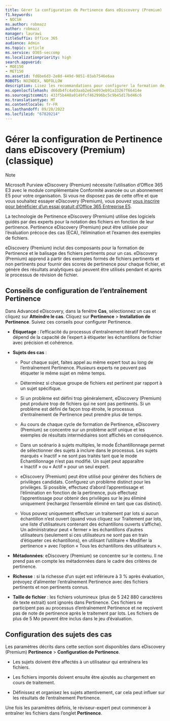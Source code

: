 ```yaml
---
title: Gérer la configuration de Pertinence dans eDiscovery (Premium)
f1.keywords:
- NOCSH
ms.author: robmazz
author: robmazz
manager: laurawi
titleSuffix: Office 365
audience: Admin
ms.topic: article
ms.service: O365-seccomp
ms.localizationpriority: high
search.appverid:
- MOE150
- MET150
ms.assetid: fd6be6d3-2e8d-449d-9851-03ab7546e6aa
ROBOTS: NOINDEX, NOFOLLOW
description: Lisez les recommandations pour configurer la formation de Pertinence dans eDiscovery (Premium) pour noter les fichiers par pertinence et générer des résultats analytiques.
ms.openlocfilehash: d66db4fc4a03aab2e63e093eb91a33267f66414e
ms.sourcegitcommit: 433f5b448a0149fcf462996bc5c9b45d17bd46c6
ms.translationtype: MT
ms.contentlocale: fr-FR
ms.lasthandoff: 09/20/2022
ms.locfileid: "67820214"
---
```

# <a name="manage-relevance-setup-in-ediscovery-premium-classic"></a>Gérer la configuration de Pertinence dans eDiscovery (Premium) (classique)

> [!NOTE]
> Microsoft Purview eDiscovery (Premium) nécessite l’utilisation d’Office 365 E3 avec le module complémentaire Conformité avancée ou un abonnement E5 pour votre organisation. Si vous ne disposez pas de cette offre et que vous souhaitez essayer eDiscovery (Premium), vous pouvez [vous inscrire pour bénéficier d’un essai gratuit d’Office 365 Entreprise E5](https://go.microsoft.com/fwlink/p/?LinkID=698279). 
  
 La technologie de Pertinence eDiscovery (Premium) utilise des logiciels guidés par des experts pour la notation des fichiers en fonction de leur pertinence. Pertinence eDiscovery (Premium) peut être utilisée pour l’évaluation précoce des cas (ECA), l’élimination et l’examen des exemples de fichiers. 
  
 eDiscovery (Premium) inclut des composants pour la formation de Pertinence et le balisage des fichiers pertinents pour un cas. eDiscovery (Premium) apprend à partir des exemples formés de fichiers pertinents et non pertinents pour fournir des scores de pertinence pour chaque fichier, et génère des résultats analytiques qui peuvent être utilisés pendant et après le processus de révision de fichier. 
  
## <a name="guidelines-for-setting-up-relevance-training"></a>Conseils de configuration de l’entraînement Pertinence

 Dans Advanced eDiscovery, dans la fenêtre **Cas**, sélectionnez un cas et cliquez sur **Atteindre le cas**. Cliquez sur **Pertinence** \> **Installation de Pertinence**. Suivez ces conseils pour configurer Pertinence. 
  
- **Étiquetage** : l’efficacité du processus d’entraînement itératif Pertinence dépend de la capacité de l’expert à étiqueter les échantillons de fichier avec précision et cohérence.

- **Sujets des cas** :
  
  - Pour chaque sujet, faites appel au même expert tout au long de l’entraînement Pertinence. Plusieurs experts ne peuvent pas étiqueter le même sujet en même temps.
  
  - Déterminez si chaque groupe de fichiers est pertinent par rapport à un sujet spécifique.

  - Si un problème est défini trop généralement, eDiscovery (Premium) peut produire trop de fichiers qui ne sont pas pertinents. Si un problème est défini de façon trop étroite, le processus d’entraînement de Pertinence peut prendre plus de temps. 

  - Au cours de chaque cycle de formation de Pertinence, eDiscovery (Premium) se concentre sur un problème actif unique et les exemples de résultats intermédiaires sont affichés en conséquence.

  - Dans un scénario à sujets multiples, le mode Échantillonnage permet de sélectionner des sujets à inclure dans le processus. Les sujets marqués « Inactif » ne sont pas traités tant que le mode Échantillonnage n’est pas modifié. Un sujet peut apparaître « Inactif » ou « Actif » pour un seul expert.

  - eDiscovery (Premium) peut être utilisé pour générer des fichiers de privilèges candidats. Configurez un problème distinct pour les privilèges. Si possible, effectuez d’abord l’apprentissage et l’élimination en fonction de la pertinence, puis effectuez l’apprentissage pour obtenir des privilèges sur le jeu éliminé uniquement (rechargez l’ensemble éliminé en tant que cas distinct). 

  - Vous pouvez uniquement effectuer un traitement par lots si aucun échantillon n’est ouvert (quand vous cliquez sur Traitement par lots, une liste d’utilisateurs contenant des échantillons ouverts s’affiche). Un administrateur peut « fermer » les échantillons d’autres utilisateurs (seulement si ces utilisateurs ne sont pas en train d’étiqueter ces échantillons), en utilisant l’utilitaire « Modifier la pertinence » avec l’option « Tous les échantillons des utilisateurs ».

- **Métadonnées**: eDiscovery (Premium) se concentre sur le contenu. Il ne prend pas en compte les métadonnées dans le cadre des critères de pertinence.

- **Richesse** : si la richesse d’un sujet est inférieure à 3 % après évaluation, prévoyez d’alimenter l’entraînement Pertinence avec des fichiers pertinents et non pertinents connus.

- **Taille de fichier** : les fichiers volumineux (plus de 5 242 880 caractères de texte extrait) sont ignorés dans Pertinence. Ces fichiers ne participent pas au processus d’entraînement Pertinence et ne reçoivent pas de note de pertinence après le traitement par lots. Les fichiers de plus de 5 Mo peuvent être inclus dans le jeu d’évaluation.

## <a name="setting-up-case-issues"></a>Configuration des sujets des cas

Les paramètres décrits dans cette section sont disponibles dans eDiscovery (Premium) **Pertinence** \> **Configuration de Pertinence**.
  
- Les sujets doivent être affectés à un utilisateur qui entraînera les fichiers.

- Les fichiers importés doivent ensuite être ajoutés au chargement en cours de traitement.

- Définissez et organisez les sujets attentivement, car cela peut influer sur les résultats de l’entraînement Pertinence.

Une fois les paramètres définis, le réviseur-expert peut commencer à entraîner les fichiers dans l’onglet **Pertinence**.

